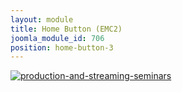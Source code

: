 ```yaml
---
layout: module
title: Home Button (EMC2)
joomla_module_id: 706
position: home-button-3
---
```

<div><a target="_blank" href="solutions/customer-stories/look-who-s-using-newtek-solutions-emc2.html"><img style="display: block; margin-left: auto; margin-right: auto;" alt="production-and-streaming-seminars" src="{{"images/home-page-buttons/emc-homepage-button.jpg" | cdn }}" class="img-responsive" /></a></div>
